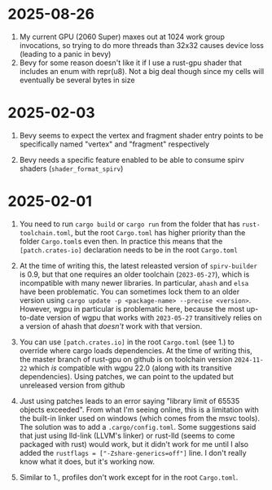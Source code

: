 # 2025-08-26

1. My current GPU (2060 Super) maxes out at 1024 work group invocations, so trying to do more threads than 32x32 causes device loss (leading to a panic in bevy)
2. Bevy for some reason doesn't like it if I use a rust-gpu shader that includes an enum with repr(u8). Not a big deal though since my cells will eventually be several bytes in size

# 2025-02-03

1. Bevy seems to expect the vertex and fragment shader entry points to be specifically named "vertex" and "fragment" respectively

2. Bevy needs a specific feature enabled to be able to consume spirv shaders (`shader_format_spirv`)

# 2025-02-01
1. You need to run `cargo build` or `cargo run` from the folder that has `rust-toolchain.toml`, but the root `Cargo.toml` has higher priority than the folder `Cargo.toml`s even then. In practice this means that the `[patch.crates-io]` declaration needs to be in the root `Cargo.toml`

2. At the time of writing this, the latest releasted version of `spirv-builder` is 0.9, but that one requires an older toolchain (`2023-05-27`), which is incompatible with many newer libraries. In particular, `ahash` and `elsa` have been problematic. You can sometimes lock them to an older version using `cargo update -p <package-name> --precise <version>`. However, wgpu in particular is problematic here, because the most up-to-date version of wgpu that works with `2023-05-27` transitively relies on a version of ahash that *doesn't* work with that version.

3. You can use `[patch.crates.io]` in the root `Cargo.toml` (see 1.) to override where cargo loads dependencies. At the time of writing this, the master branch of rust-gpu on github is on toolchain version `2024-11-22` which *is* compatible with wgpu 22.0 (along with its transitive dependencies). Using patches, we can point to the updated but unreleased version from github

4. Just using patches leads to an error saying "library limit of 65535 objects exceeded". From what I'm seeing online, this is a limitation with the built-in linker used on windows (which comes from the msvc tools). The solution was to add a `.cargo/config.toml`. Some suggestions said that just using lld-link (LLVM's linker) or rust-lld (seems to come packaged with rust) would work, but it didn't work for me until I also added the `rustflags = ["-Zshare-generics=off"]` line. I don't really know what it does, but it's working now.

5. Similar to 1., profiles don't work except for in the root `Cargo.toml`.